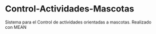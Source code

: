 # Control-Actividades-Mascotas
Sistema para el Control de actividades orientadas a mascotas. Realizado con MEAN
